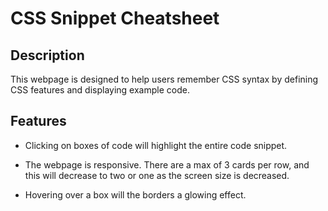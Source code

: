 
# CSS Snippet Cheatsheet

## Description
This webpage is designed to help users remember CSS syntax by defining CSS features and displaying example code. 

## Features

* Clicking on boxes of code will highlight the entire code snippet. 

* The webpage is responsive. There are a max of 3 cards per row, and this will decrease to two or one as the screen size is decreased.

* Hovering over a box will the borders a glowing effect.